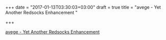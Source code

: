 +++
date = "2017-01-13T03:30:03+03:00"
draft = true
title = "avege - Yet Another Redsocks Enhancement "

+++

<p><a href="https://t.co/j3WIVCPJEZ">avege - Yet Another Redsocks Enhancement </a></p>
